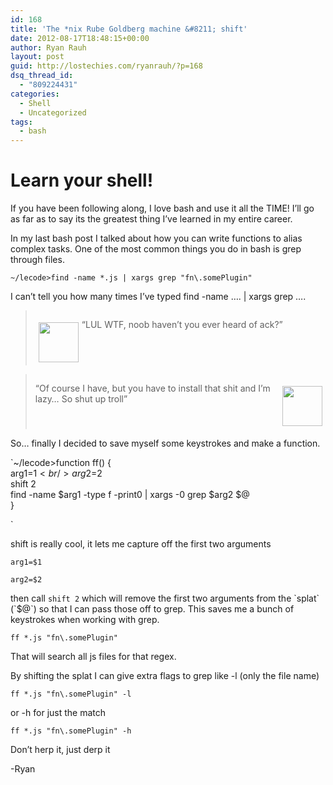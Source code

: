 ```yaml
---
id: 168
title: 'The *nix Rube Goldberg machine &#8211; shift'
date: 2012-08-17T18:48:15+00:00
author: Ryan Rauh
layout: post
guid: http://lostechies.com/ryanrauh/?p=168
dsq_thread_id:
  - "809224431"
categories:
  - Shell
  - Uncategorized
tags:
  - bash
---
```

# Learn your shell! 

If you have been following along, I love bash and use it all the TIME! I&#8217;ll go as far as to say its the greatest thing I&#8217;ve learned in my entire career. 

In my last bash post I talked about how you can write functions to alias complex tasks. One of the most common things you do in bash is grep through files.

`~/lecode>find -name *.js | xargs grep "fn\.somePlugin"`

I can&#8217;t tell you how many times I&#8217;ve typed find -name &#8230;. | xargs grep &#8230;.

<blockquote style="overflow:hidden;">
  <p>
    <img src="http://cl.ly/3b1n2i321K1H0h3p2N3G/trollface.jpg" width="64px" style="float:left;padding:0;margin:5px;" /> &#8220;LUL WTF, noob haven&#8217;t you ever heard of ack?&#8221;
  </p>
</blockquote>

<blockquote style="overflow:hidden;">
  <p>
    <img src="http://www.gravatar.com/avatar/29283ede6c447fdc62f0ceac42df33ea?s=64" width="64px" style="float:right;padding:0;margin:5px;" /> &#8220;Of course I have, but you have to install that shit and I&#8217;m lazy&#8230; So shut up troll&#8221;
  </p>
</blockquote>

So&#8230; finally I decided to save myself some keystrokes and make a function.

`~/lecode>function ff() {<br />
  arg1=$1<br />
  arg2=$2<br />
  shift 2<br />
  find -name $arg1 -type f -print0 | xargs -0 grep $arg2 $@<br />
}</p>
<p>`

shift is really cool, it lets me capture off the first two arguments

 `arg1=$1`
  
 `arg2=$2`

then call  `shift 2` which will remove the first two arguments from the \`splat\` (\`$@\`) so that I can pass those off to grep. This saves me a bunch of keystrokes when working with grep.

`ff *.js "fn\.somePlugin"`

That will search all js files for that regex.

By shifting the splat I can give extra flags to grep like -l (only the file name)

`ff *.js "fn\.somePlugin" -l`

or -h for just the match 

`ff *.js "fn\.somePlugin" -h`

Don&#8217;t herp it, just derp it

-Ryan